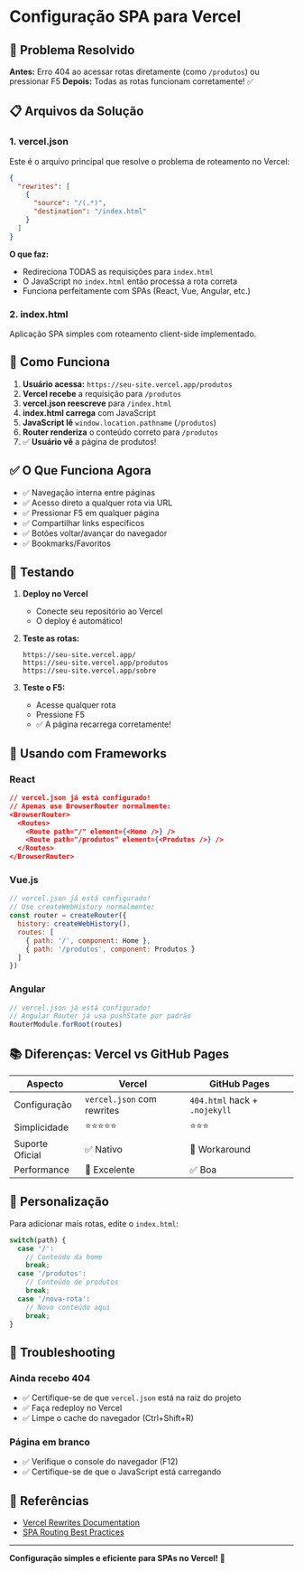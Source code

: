 # Configuração SPA para Vercel

## 🎯 Problema Resolvido

**Antes:** Erro 404 ao acessar rotas diretamente (como `/produtos`) ou pressionar F5
**Depois:** Todas as rotas funcionam corretamente! ✅

## 📋 Arquivos da Solução

### 1. vercel.json
Este é o arquivo principal que resolve o problema de roteamento no Vercel:

```json
{
  "rewrites": [
    {
      "source": "/(.*)",
      "destination": "/index.html"
    }
  ]
}
```

**O que faz:**
- Redireciona TODAS as requisições para `index.html`
- O JavaScript no `index.html` então processa a rota correta
- Funciona perfeitamente com SPAs (React, Vue, Angular, etc.)

### 2. index.html
Aplicação SPA simples com roteamento client-side implementado.

## 🚀 Como Funciona

1. **Usuário acessa:** `https://seu-site.vercel.app/produtos`
2. **Vercel recebe** a requisição para `/produtos`
3. **vercel.json reescreve** para `/index.html`
4. **index.html carrega** com JavaScript
5. **JavaScript lê** `window.location.pathname` (`/produtos`)
6. **Router renderiza** o conteúdo correto para `/produtos`
7. ✅ **Usuário vê** a página de produtos!

## ✅ O Que Funciona Agora

- ✅ Navegação interna entre páginas
- ✅ Acesso direto a qualquer rota via URL
- ✅ Pressionar F5 em qualquer página
- ✅ Compartilhar links específicos
- ✅ Botões voltar/avançar do navegador
- ✅ Bookmarks/Favoritos

## 🧪 Testando

1. **Deploy no Vercel**
   - Conecte seu repositório ao Vercel
   - O deploy é automático!

2. **Teste as rotas:**
   ```
   https://seu-site.vercel.app/
   https://seu-site.vercel.app/produtos
   https://seu-site.vercel.app/sobre
   ```

3. **Teste o F5:**
   - Acesse qualquer rota
   - Pressione F5
   - ✅ A página recarrega corretamente!

## 🔧 Usando com Frameworks

### React
```json
// vercel.json já está configurado!
// Apenas use BrowserRouter normalmente:
<BrowserRouter>
  <Routes>
    <Route path="/" element={<Home />} />
    <Route path="/produtos" element={<Produtos />} />
  </Routes>
</BrowserRouter>
```

### Vue.js
```javascript
// vercel.json já está configurado!
// Use createWebHistory normalmente:
const router = createRouter({
  history: createWebHistory(),
  routes: [
    { path: '/', component: Home },
    { path: '/produtos', component: Produtos }
  ]
})
```

### Angular
```typescript
// vercel.json já está configurado!
// Angular Router já usa pushState por padrão
RouterModule.forRoot(routes)
```

## 📚 Diferenças: Vercel vs GitHub Pages

| Aspecto | Vercel | GitHub Pages |
|---------|--------|--------------|
| Configuração | `vercel.json` com rewrites | `404.html` hack + `.nojekyll` |
| Simplicidade | ⭐⭐⭐⭐⭐ | ⭐⭐⭐ |
| Suporte Oficial | ✅ Nativo | 🔧 Workaround |
| Performance | 🚀 Excelente | ✅ Boa |

## 🎨 Personalização

Para adicionar mais rotas, edite o `index.html`:

```javascript
switch(path) {
  case '/':
    // Conteúdo da home
    break;
  case '/produtos':
    // Conteúdo de produtos
    break;
  case '/nova-rota':
    // Novo conteúdo aqui
    break;
}
```

## 🐛 Troubleshooting

### Ainda recebo 404
- ✅ Certifique-se de que `vercel.json` está na raiz do projeto
- ✅ Faça redeploy no Vercel
- ✅ Limpe o cache do navegador (Ctrl+Shift+R)

### Página em branco
- ✅ Verifique o console do navegador (F12)
- ✅ Certifique-se de que o JavaScript está carregando

## 📖 Referências

- [Vercel Rewrites Documentation](https://vercel.com/docs/concepts/projects/project-configuration#rewrites)
- [SPA Routing Best Practices](https://vercel.com/guides/deploying-react-with-vercel#routing)

---

**Configuração simples e eficiente para SPAs no Vercel! 🚀**
